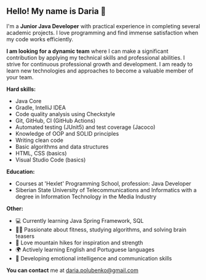 ## Hello! My name is Daria 👋

I'm a **Junior Java Developer** with practical experience in completing several academic projects.
I love programming and find immense satisfaction when my code works efficiently.

**I am looking for a dynamic team** where I can make a significant contribution by applying my technical skills and professional abilities. I strive for continuous professional growth and development. I am ready to learn new technologies and approaches to become a valuable member of your team.

**Hard skills:**
- Java Core
- Gradle, IntelliJ IDEA
- Code quality analysis using Checkstyle
- Git, GitHub, CI (GitHub Actions)
- Automated testing (JUnit5) and test coverage (Jacoco)
- Knowledge of OOP and SOLID principles
- Writing clean code
- Basic algorithms and data structures
- HTML, CSS (basics)
- Visual Studio Code (basics)

**Education:**
- Courses at 'Hexlet' Programming School, profession: Java Developer
- Siberian State University of Telecommunications and Informatics with a degree in Information Technology in the Media Industry

**Other:**
- 💻 Currently learning Java Spring Framework, SQL
- 🏋️‍♀️ Passionate about fitness, studying algorithms, and solving brain teasers
- 🌄 Love mountain hikes for inspiration and strength
- 🌍 Actively learning English and Portuguese languages
- 🧠 Developing emotional intelligence and communication skills
  

**You can contact** me at daria.polubenko@gmail.com

